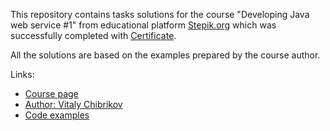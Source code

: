This repository contains tasks solutions for the course "Developing Java web service #1" from educational platform [Stepik.org](https://stepik.org) 
which was successfully completed with [Certificate](https://stepik.org/certificate/06b78b344d5244927716f5cddbcba7db176d4488.pdf).

All the solutions are based on the examples prepared by the course author.

Links:
* [Course page](https://stepik.org/course/%D0%A0%D0%B0%D0%B7%D1%80%D0%B0%D0%B1%D0%BE%D1%82%D0%BA%D0%B0-%D0%B2%D0%B5%D0%B1-%D1%81%D0%B5%D1%80%D0%B2%D0%B8%D1%81%D0%B0-%D0%BD%D0%B0-Java-(%D1%87%D0%B0%D1%81%D1%82%D1%8C-1)-146)
* [Author: Vitaly Chibrikov](https://github.com/vitaly-chibrikov)
* [Code examples](https://github.com/vitaly-chibrikov/stepic_java_webserver)




